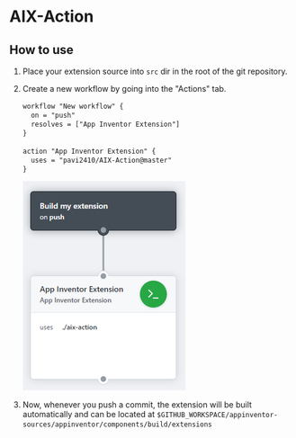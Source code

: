 # AIX-Action

## How to use

1. Place your extension source into `src` dir in the root of the git repository.
2. Create a new workflow by going into the "Actions" tab.

    ```hcl
    workflow "New workflow" {
      on = "push"
      resolves = ["App Inventor Extension"]
    }

    action "App Inventor Extension" {
      uses = "pavi2410/AIX-Action@master"
    }
    ```
    ![Example](example.png)
    
3. Now, whenever you push a commit, the extension will be built automatically and can be located at `$GITHUB_WORKSPACE/appinventor-sources/appinventor/components/build/extensions`
    
